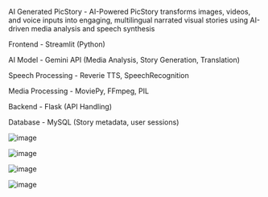 AI Generated PicStory - 
AI-Powered PicStory transforms images, videos, and voice inputs into engaging, multilingual narrated visual stories using AI-driven media analysis and speech synthesis



Frontend -	Streamlit (Python)

AI Model -	Gemini API (Media Analysis, Story Generation, Translation)

Speech Processing -	Reverie TTS, SpeechRecognition

Media Processing -	MoviePy, FFmpeg, PIL

Backend -	Flask (API Handling)

Database -	MySQL (Story metadata, user sessions)


![image](https://github.com/user-attachments/assets/b16c86a1-1f05-49d1-ba07-eedf41505856)


![image](https://github.com/user-attachments/assets/d6d409ed-d479-4a1f-9a15-9a33dd5f20fa)


![image](https://github.com/user-attachments/assets/a591071c-d429-4ceb-8d66-3f8df693c042)


![image](https://github.com/user-attachments/assets/d0a38fc8-905e-4c3e-b754-e72e85b16ea2)

